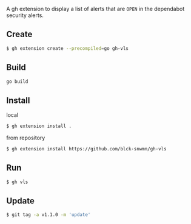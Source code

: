 A gh extension to display a list of alerts that are `OPEN` in the dependabot security alerts.
## Create
```bash
$ gh extension create --precompiled=go gh-vls
```

## Build
```bash
go build
```

## Install
local
```bash
$ gh extension install .
```

from repository
```bash
$ gh extension install https://github.com/blck-snwmn/gh-vls
```

## Run
```bash
$ gh vls
```

## Update
```bash
$ git tag -a v1.1.0 -m 'update'
```